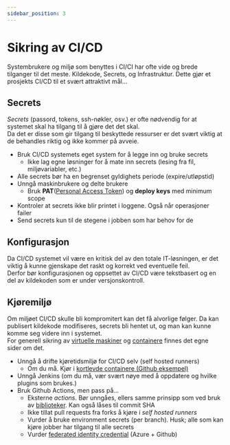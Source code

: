 ```yaml
---
sidebar_position: 3
---
```

# Sikring av CI/CD

Systembrukere og miljø som benyttes i CI/CI har ofte vide og brede tilganger til det meste. Kildekode, Secrets, og Infrastruktur.
Dette gjør et prosjekts CI/CD til et svært attraktivt mål...

## Secrets

_Secrets_ (passord, tokens, ssh-nøkler, osv.) er ofte nødvendig for at systemet skal ha tilgang til å gjøre det det skal.  
Da det er disse som gir tilgang til beskyttede ressurser er det svært viktig at de behandles riktig og ikke kommer på avveie.

- Bruk CI/CD systemets eget system for å legge inn og bruke secrets
  - Ikke lag egne løsninger for å mate inn secrets (lesing fra fil, miljøvariabler, etc.)
- Alle secrets bør ha en begrenset gyldighets periode (expire/utløpstid)
- Unngå maskinbrukere og delte brukere
  - Bruk __PAT__([Personal Access Token](https://en.wikipedia.org/wiki/Personal_access_token)) og __deploy keys__ med minimum scope
- Kontroler at secrets ikke blir printet i loggene. Også når operasjoner failer
- Send secrets kun til de stegene i jobben som har behov for de

## Konfigurasjon

Da CI/CD systemet vil være en kritisk del av den totale IT-løsningen, er det viktig å kunne gjenskape det raskt og korrekt ved eventuelle feil.  
Derfor bør konfigurasjonen og oppsettet av CI/CD være tekstbasert og en del av kildekoden som er under versjonskontroll.

## Kjøremiljø

Om miljøet CI/CD skulle bli kompromitert kan det få alvorlige følger. Da kan publisert kildekode modifiseres, secrets bli hentet ut, og man kan kunne komme seg videre inn i systemet.  
For generell sikring av [virtuelle maskiner](../deploye/virtual_machines) og [containere](../deploye/containers) finnes det egne sider om det.

- Unngå å drifte kjøretidsmiljø for CI/CD selv (self hosted runners)
  - Om du må. Kjør i [kortlevde containere (Github eksempel)](https://docs.github.com/en/actions/hosting-your-own-runners/autoscaling-with-self-hosted-runners#using-ephemeral-runners-for-autoscaling)
- Unngå Jenkins (om du må, vær svært nøye med å oppdatere og hvilke plugins som brukes.)
- Bruk Github Actions, men pass på...
  - Eksterne _actions_. Bør unngåes, ellers samme prinsipp som ved bruk av [biblioteker](/utvikle/biblioteker). Kan også låses til commit SHA
  - Ikke tillat pull requests fra forks å kjøre i _self hosted runners_
  - Vurder å bruke environment secrets (per branch). Husk; alle som kan kjøre jobber har tilgang til alle secrets
  - Vurder [federated identity credential](https://learn.microsoft.com/en-us/graph/api/resources/federatedidentitycredentials-overview?view=graph-rest-1.0) (Azure + Github)

